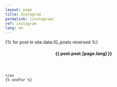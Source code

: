 ```yaml
---
layout: page
title: Instagram 
permalink: /instagram/
ref: instagram
lang: en
---
```



<section class="post-feed">
	{% for post in site.data.IG_posts reversed %}
	<a class="post-card">
		<header class="post-card-header">
			<div class="post-card-image" style="background-image: url(&quot;/cssa.aei/{{post.post.date_time}}/{{post.post.photos[0]}}&quot;);"></div>
			<div class="post-card-tags"></div>
			<h4 class="post-card-title">{{ post.post.[page.lang] }}</h4>
        </header>
		
	</a>
	{% endfor %}
</section>
